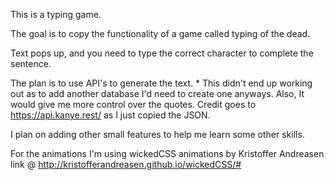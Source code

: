 This is a typing game.

The goal is to copy the functionality of a game called typing of the dead.

Text pops up, and you need to type the correct character to complete the sentence.

The plan is to use API's to generate the text. \* This didn't end up working out as to add another database I'd need to create one anyways. Also, It would give me more control over the quotes. Credit goes to https://api.kanye.rest/ as I just copied the JSON.

I plan on adding other small features to help me learn some other skills.

For the animations I'm using wickedCSS animations by Kristoffer Andreasen link @
http://kristofferandreasen.github.io/wickedCSS/#
